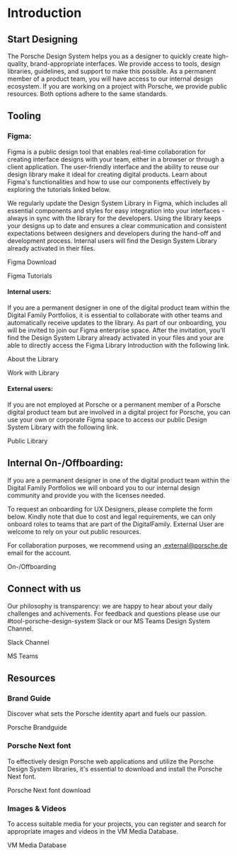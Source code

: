 # Introduction

<TableOfContents></TableOfContents>

## Start Designing

The Porsche Design System helps you as a designer to quickly create high-quality, brand-appropriate interfaces. We
provide access to tools, design libraries, guidelines, and support to make this possible. As a permanent member of a
product team, you will have access to our internal design ecosystem. If you are working on a project with Porsche, we
provide public resources. Both options adhere to the same standards.

## Tooling

### Figma:

Figma is a public design tool that enables real-time collaboration for creating interface designs with your team, either
in a browser or through a client application. The user-friendly interface and the ability to reuse our design library
make it ideal for creating digital products. Learn about Figma's functionalities and how to use our components
effectively by exploring the tutorials linked below.

We regularly update the Design System Library in Figma, which includes all essential components and styles for easy
integration into your interfaces - always in sync with the library for the developers. Using the library keeps your
designs up to date and ensures a clear communication and consistent expectations between designers and developers during
the hand-off and development process. Internal users will find the Design System Library already activated in their
files.

<p-link-pure :theme="$store.getters.storefrontTheme" target="_blank" href="https://figma.com">Figma
Download</p-link-pure>

<p-link-pure :theme="$store.getters.storefrontTheme" target="_blank" href="https://youtube.com/watch?v=Cx2dkpBxst8&list=PLXDU_eVOJTx7QHLShNqIXL1Cgbxj7HlN4">Figma
Tutorials</p-link-pure>

#### Internal users:

If you are a permanent designer in one of the digital product team within the Digital Family Portfolios, it is essential
to collaborate with other teams and automatically receive updates to the library. As part of our onboarding, you will be
invited to join our Figma enterprise space. After the invitation, you'll find the Design System Library already
activated in your files and your are able to directly access the Figma Library Introduction with the following link.

<p-link-pure :theme="$store.getters.storefrontTheme" target="_blank" href="https://figma.com/design/EkdP468u4ZVuIRwalKCscb/Web-Design-System-v3?node-id=32923-48020">About
the Library</p-link-pure>

<p-link-pure :theme="$store.getters.storefrontTheme" target="_blank" href="https://figma.com/design/EkdP468u4ZVuIRwalKCscb/Web-Design-System-v3?node-id=34906-9454">Work
with Library</p-link-pure>

#### External users:

If you are not employed at Porsche or a permanent member of a Porsche digital product team but are involved in a digital
project for Porsche, you can use your own or corporate Figma space to access our public Design System Library with the
following link.

<p-link-pure :theme="$store.getters.storefrontTheme" target="_blank" href="https://www.figma.com/@porsche">Public
Library</p-link-pure>

## Internal On-/Offboarding:

If you are a permanent designer in one of the digital product team within the Digital Family Portfolios we will onboard
you to our internal design community and provide you with the licenses needed.

To request an onboarding for UX Designers, please complete the form below. Kindly note that due to cost and legal
requirements, we can only onboard roles to teams that are part of the DigitalFamily. External User are welcome to rely
on your out public resources.

For collaboration purposes, we recommend using an .external@porsche.de email for the account.

<p-link-pure :theme="$store.getters.storefrontTheme" target="_blank" href="https://ux.porsche.com/d/6VNB3CeLHcJz/en/get-started-with-ux#/-/on-offboarding-hiring">On-/Offboarding</p-link-pure>

## Connect with us

Our philosophy is transparency: we are happy to hear about your daily challenges and achivements. For feedback and
questions please use our #tool-porsche-design-system Slack or our MS Teams Design System Channel.

<p-link-pure :theme="$store.getters.storefrontTheme" target="_blank" href="https://porscheag.enterprise.slack.com/archives/CT7AVHTTQ">Slack
Channel</p-link-pure>

<p-link-pure :theme="$store.getters.storefrontTheme" target="_blank" href="https://teams.microsoft.com/l/channel/19%3A9b064bd26de94243afbe67383e4b150d%40thread.tacv2/Porsche%20Design%20System?groupId=872d0e4d-c7a8-4d61-81ab-ff251dd0c8a3&tenantId=">MS
Teams</p-link-pure>

## Resources

### Brand Guide

Discover what sets the Porsche identity apart and fuels our passion.

<p-link-pure :theme="$store.getters.storefrontTheme" target="_blank" href="https://brand.porsche.com">Porsche
Brandguide</p-link-pure>

### Porsche Next font

To effectively design Porsche web applications and utilize the Porsche Design System libraries, it's essential to
download and install the Porsche Next font.

<p-link-pure :theme="$store.getters.storefrontTheme" target="_blank" href="https://cdn.ui.porsche.com/porsche-design-system/font/v2/Porsche_Next_WebOTF_Lat-Gr-Cyr.zip">Porsche
Next font download</p-link-pure>

### Images & Videos

To access suitable media for your projects, you can register and search for appropriate images and videos in the VM
Media Database.

<p-link-pure :theme="$store.getters.storefrontTheme" target="_blank" variant="secondary" href="https://vmmedia.porsche.de/prod/vmmedia/Resources.nsf">VM
Media Database</p-link-pure>
